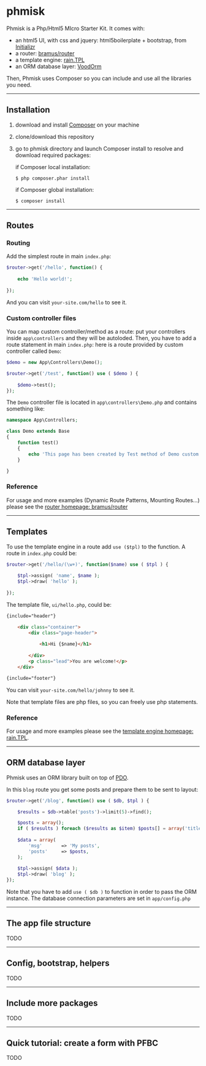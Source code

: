 phmisk
======

Phmisk is a Php/Html5 MIcro Starter Kit.
It comes with:
* an html5 UI, with css and jquery: html5boilerplate + bootstrap, from [Initializr](http://www.initializr.com)
* a router: [bramus/router](https://github.com/bramus/router)
* a template engine: [rain.TPL](http://www.raintpl.com/)
* an ORM database layer: [VoodOrm](https://github.com/mardix/VoodOrm)

Then, Phmisk uses Composer so you can include and use all the libraries you need.

***

Installation
------------

1. download and install [Composer](https://getcomposer.org/doc/00-intro.md#installation-nix) on your machine
2. clone/download this repository
3. go to phmisk directory and launch Composer install to resolve and download required packages:  

   if Composer local installation:  
   ```  
   $ php composer.phar install  
   ```  
   if Composer global installation:  

   ```  
   $ composer install  
   ```  

***

Routes
------

### Routing

Add the simplest route in main `index.php`:
```php
$router->get('/hello', function() {
	
	echo 'Hello world!';
	
});
```
And you can visit `your-site.com/hello` to see it.

### Custom controller files

You can map custom controller/method as a route: put your controllers inside `app\controllers` and they will be autoloded. Then, you have to add a route statement in main `index.php`: here is a route provided by custom controller called `Demo`:
```php
$demo = new App\Controllers\Demo();

$router->get('/test', function() use ( $demo ) {
	
	$demo->test();
});
```

The `Demo` controller file is located in `app\controllers\Demo.php` and contains something like:
```php
namespace App\Controllers;

class Demo extends Base
{	
	function test() 
	{
		echo 'This page has been created by Test method of Demo custom controller';			
	}

}
```

### Reference

For usage and more examples (Dynamic Route Patterns, Mounting Routes...) please see the [router homepage: bramus/router](https://github.com/bramus/router.)

***
Templates
---------
To use the template engine in a route add `use ($tpl)` to the function. A route in `index.php` could be:
```php
$router->get('/hello/(\w+)', function($name) use ( $tpl ) {
	
	$tpl->assign( 'name', $name );
	$tpl->draw( 'hello' );
	
});
```
The template file, `ui/hello.php`, could be:
```html
{include="header"}

	<div class="container">
		<div class="page-header">
		
			<h1>Hi {$name}</h1>
			
		</div>
		<p class="lead">You are welcome!</p>
	</div>

{include="footer"}
```
You can visit `your-site.com/hello/johnny` to see it.

Note that template files are php files, so you can freely use php statements.

### Reference

For usage and more examples please see the [template engine homepage: rain.TPL](http://www.raintpl.com).

***
ORM database layer
------------------

Phmisk uses an ORM library built on top of [PDO](http://www.php.net/manual/en/book.pdo.php).

In this `blog` route you get some posts and prepare them to be sent to layout: 
```php
$router->get('/blog', function() use ( $db, $tpl ) {

	$results = $db->table('posts')->limit(5)->find();

	$posts = array();
	if ( $results ) foreach ($results as $item) $posts[] = array('title' => $item->title );
	
	$data = array(
		'msg' 		=> 'My posts',
		'posts'		=> $posts,
	);
	
	$tpl->assign( $data );	
	$tpl->draw( 'blog' );    
});
```
Note that you have to add `use ( $db )` to function in order to pass the ORM instance.
The database connection parameters are set in `app/config.php`


***
The app file structure
----------------------

TODO


***
Config, bootstrap, helpers
--------------------------

TODO


***
Include more packages
---------------------

TODO


***
Quick tutorial: create a form with PFBC
---------------------------------------

TODO

